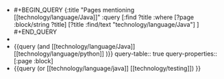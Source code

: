 - #+BEGIN_QUERY
  {:title "Pages mentioning [[technology/language/Java]]"
   :query [:find ?title
   :where
   [?page :block/string ?title]
   [?title :find/text "technology/language/Java"]
  ]
  #+END_QUERY
-
- {{query (and [[technology/language/Java]] [[technology/language/python]] )}}
  query-table:: true
  query-properties:: [:page :block]
- {{query (or [[technology/language/java]] [[technology/testing]]) }}